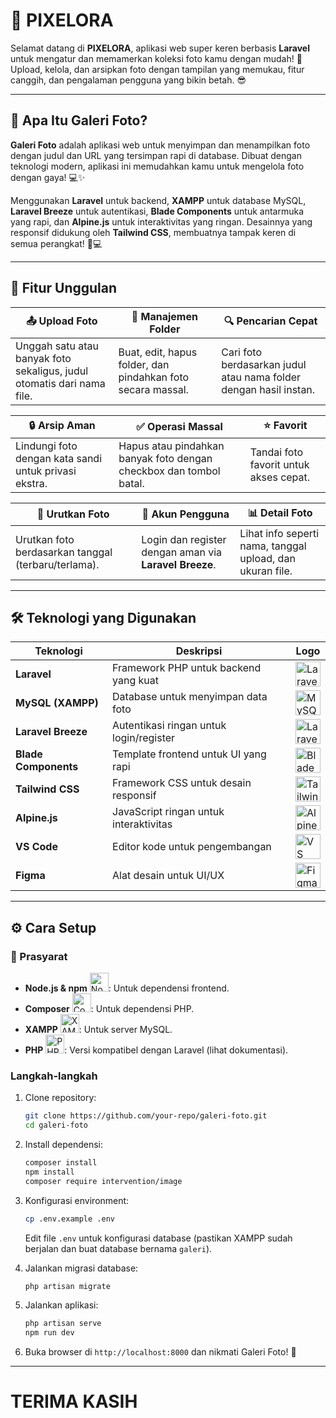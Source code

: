# 📸 PIXELORA

Selamat datang di **PIXELORA**, aplikasi web super keren berbasis **Laravel** untuk mengatur dan memamerkan koleksi foto kamu dengan mudah! 🚀 Upload, kelola, dan arsipkan foto dengan tampilan yang memukau, fitur canggih, dan pengalaman pengguna yang bikin betah. 😎

---

## 🌟 Apa Itu Galeri Foto?

**Galeri Foto** adalah aplikasi web untuk menyimpan dan menampilkan foto dengan judul dan URL yang tersimpan rapi di database. Dibuat dengan teknologi modern, aplikasi ini memudahkan kamu untuk mengelola foto dengan gaya! 💻✨

Menggunakan **Laravel** untuk backend, **XAMPP** untuk database MySQL, **Laravel Breeze** untuk autentikasi, **Blade Components** untuk antarmuka yang rapi, dan **Alpine.js** untuk interaktivitas yang ringan. Desainnya yang responsif didukung oleh **Tailwind CSS**, membuatnya tampak keren di semua perangkat! 📱💻

---

## 🎉 Fitur Unggulan

| 📤 **Upload Foto** | 📁 **Manajemen Folder** | 🔍 **Pencarian Cepat** |
|---------------------|-------------------------|-----------------------|
| Unggah satu atau banyak foto sekaligus, judul otomatis dari nama file. | Buat, edit, hapus folder, dan pindahkan foto secara massal. | Cari foto berdasarkan judul atau nama folder dengan hasil instan. |

| 🔒 **Arsip Aman** | ✅ **Operasi Massal** | ⭐ **Favorit** |
|-------------------|-----------------------|---------------|
| Lindungi foto dengan kata sandi untuk privasi ekstra. | Hapus atau pindahkan banyak foto dengan checkbox dan tombol batal. | Tandai foto favorit untuk akses cepat. |

| 🔄 **Urutkan Foto** | 👤 **Akun Pengguna** | 📊 **Detail Foto** |
|---------------------|---------------------|-------------------|
| Urutkan foto berdasarkan tanggal (terbaru/terlama). | Login dan register dengan aman via **Laravel Breeze**. | Lihat info seperti nama, tanggal upload, dan ukuran file. |

---

## 🛠️ Teknologi yang Digunakan

| **Teknologi**         | **Deskripsi**                                 | **Logo** |
|-----------------------|-----------------------------------------------|----------|
| **Laravel**           | Framework PHP untuk backend yang kuat         | <img src="https://laravel.com/img/logomark.min.svg" width="40" alt="Laravel Logo"> |
| **MySQL (XAMPP)**     | Database untuk menyimpan data foto            | <img src="https://www.mysql.com/common/logos/logo-mysql-170x115.png" width="40" alt="MySQL Logo"> |
| **Laravel Breeze**    | Autentikasi ringan untuk login/register       | <img src="https://laravel.com/img/logomark.min.svg" width="40" alt="Laravel Breeze Logo"> |
| **Blade Components**  | Template frontend untuk UI yang rapi          | <img src="https://laravel.com/img/logomark.min.svg" width="40" alt="Blade Logo"> |
| **Tailwind CSS**      | Framework CSS untuk desain responsif          | <img src="https://tailwindcss.com/_next/static/media/tailwindcss-logomark.3c44a36e.svg" width="40" alt="Tailwind CSS Logo"> |
| **Alpine.js**         | JavaScript ringan untuk interaktivitas        | <img src="https://seeklogo.com/images/A/alpine-js-logo-21F4169C0C-seeklogo.com.png" width="40" alt="Alpine.js Logo"> |
| **VS Code**           | Editor kode untuk pengembangan                | <img src="https://code.visualstudio.com/assets/images/code-stable.png" width="40" alt="VS Code Logo"> |
| **Figma**             | Alat desain untuk UI/UX                       | <img src="https://upload.wikimedia.org/wikipedia/commons/3/33/Figma-logo.svg" width="40" alt="Figma Logo"> |


---

## ⚙️ Cara Setup

### 🔧 Prasyarat
- **Node.js & npm** <img src="https://nodejs.org/static/images/logo.svg" width="30" alt="Node.js Logo">: Untuk dependensi frontend.
- **Composer** <img src="https://getcomposer.org/img/logo-composer-transparent.png" width="30" alt="Composer Logo">: Untuk dependensi PHP.
- **XAMPP** <img src="https://www.apachefriends.org/images/xampp-logo.svg" width="30" alt="XAMPP Logo">: Untuk server MySQL.
- **PHP** <img src="https://www.php.net/images/logos/new-php-logo.svg" width="30" alt="PHP Logo">: Versi kompatibel dengan Laravel (lihat dokumentasi).

### Langkah-langkah
1. Clone repository:
   ```bash
   git clone https://github.com/your-repo/galeri-foto.git
   cd galeri-foto
   ```

2. Install dependensi:
   ```bash
   composer install
   npm install
   composer require intervention/image
   ```

3. Konfigurasi environment:
   ```bash
   cp .env.example .env
   ```
   Edit file `.env` untuk konfigurasi database (pastikan XAMPP sudah berjalan dan buat database bernama `galeri`).

4. Jalankan migrasi database:
   ```bash
   php artisan migrate
   ```

5. Jalankan aplikasi:
   ```bash
   php artisan serve
   npm run dev
   ```

6. Buka browser di `http://localhost:8000` dan nikmati Galeri Foto! 🎉

---

# TERIMA KASIH
